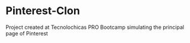 # Pinterest-Clon
Project created at Tecnolochicas PRO Bootcamp simulating the principal page of Pinterest
